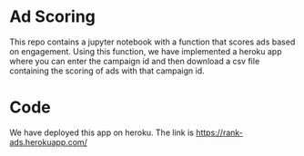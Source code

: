 # Ad Scoring
This repo contains a jupyter notebook with a function that scores ads based on engagement. Using this function, 
we have implemented a heroku app where you can enter the campaign id and then download a csv file containing 
the scoring of ads with that campaign id.

# Code
We have deployed this app on heroku. The link is https://rank-ads.herokuapp.com/

